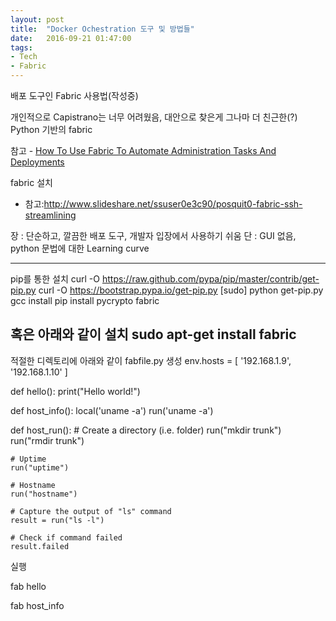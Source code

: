 ```yaml
---
layout: post
title:  "Docker Ochestration 도구 및 방법들"
date:   2016-09-21 01:47:00
tags:
- Tech
- Fabric
---
```


배포 도구인 Fabric 사용법(작성중)

개인적으로 Capistrano는 너무 어려웠음, 대안으로 찾은게 그나마 더 친근한(?) Python 기반의 fabric

참고 - [How To Use Fabric To Automate Administration Tasks And Deployments](https://www.digitalocean.com/community/tutorials/how-to-use-fabric-to-automate-administration-tasks-and-deployments)

fabric 설치
- 참고:http://www.slideshare.net/ssuser0e3c90/posquit0-fabric-ssh-streamlining

장 : 단순하고, 깔끔한 배포 도구, 개발자 입장에서 사용하기 쉬움
단 : GUI 없음, python 문법에 대한 Learning curve

--------------------------------------------------------
pip를 통한 설치
curl -O https://raw.github.com/pypa/pip/master/contrib/get-pip.py
curl -O https://bootstrap.pypa.io/get-pip.py
[sudo] python get-pip.py
gcc install
pip install pycrypto fabric

혹은 아래와 같이 설치
sudo apt-get install fabric
--------------------------------------------------------

적절한 디렉토리에 아래와 같이 fabfile.py 생성
env.hosts = [
        '192.168.1.9',
        '192.168.1.10'
]

def hello():
    print("Hello world!")

def host_info():
    local('uname -a')
    run('uname -a')

def host_run():
    # Create a directory (i.e. folder)
    run("mkdir trunk")
    run("rmdir trunk")

    # Uptime
    run("uptime")

    # Hostname
    run("hostname")

    # Capture the output of "ls" command
    result = run("ls -l")

    # Check if command failed
    result.failed

실행

fab hello

fab host_info
